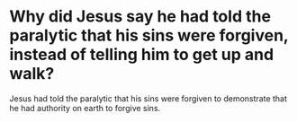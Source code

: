 # Why did Jesus say he had told the paralytic that his sins were forgiven, instead of telling him to get up and walk?

Jesus had told the paralytic that his sins were forgiven to demonstrate that he had authority on earth to forgive sins.
